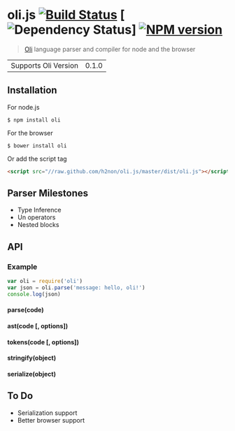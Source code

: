 # oli.js [![Build Status](https://secure.travis-ci.org/h2non/oli.js.png?branch=master)][2] [![Dependency Status](https://gemnasium.com/h2non/oli.js.png)] [![NPM version](https://badge.fury.io/js/oli.js.png)][3]

> [Oli][1] language parser and compiler for node and the browser

<table>
<tr>
<td>Supports Oli Version</td><td>0.1.0</td>
</tr>
</table>

## Installation

For node.js
```
$ npm install oli
```

For the browser
```
$ bower install oli
```
Or add the script tag
```html
<script src="//raw.github.com/h2non/oli.js/master/dist/oli.js"></script>
```

## Parser Milestones

- Type Inference
- Un operators
- Nested blocks

## API

### Example

```js
var oli = require('oli')
var json = oli.parse('message: hello, oli!')
console.log(json)
```

#### parse(code)

#### ast(code [, options])

#### tokens(code [, options])

#### stringify(object)

#### serialize(object)

## To Do

- Serialization support
- Better browser support

[1]: https://github.com/h2non/oli
[2]: http://travis-ci.org/AdesisNetlife/croak
[3]:  http://badge.fury.io/js/oli
